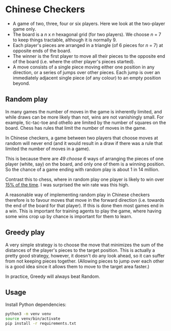 # Chinese Checkers

* A game of two, three, four or six players. Here we look at the two-player game only.
* The board is a _n_ x _n_ hexagonal grid (for two players). We choose _n_ = 7 to keep things tractable, although it is normally 9.
* Each player's pieces are arranged in a triangle (of 6 pieces for _n_ = 7) at opposite ends of the board.
* The winner is the first player to move all their pieces to the opposite end of the board (i.e. where the other player's pieces started).
* A move consists of a single piece moving either one position in any direction, or a series of jumps over other pieces.
Each jump is over an immediately adjacent single piece (of any colour) to an empty position beyond.

## Random play

In many games the number of moves in the game is inherently limited, and while draws
can be more likely than not, wins are not vanishingly small. For example,
tic-tac-toe and othello are limited by the number of squares on the board. Chess has
rules that limit the number of moves in the game.

In Chinese checkers, a game between two players that choose moves at random will
never end (and it would result in a draw if there was a rule that limited the number of
moves in a game).

This is because there are _49 choose 6_ ways of arranging the pieces of one player
(white, say) on the board, and only one of them is a winning position. So the chance
of a game ending with random play is about 1 in 14 million.

Contrast this to chess, where in random play one player is likely to win over
[15% of the time](http://wismuth.com/chess/random-games.html). I was surprised the win
rate was this high.

A reasonable way of implementing random play in Chinese checkers therefore is to
favour moves that move in the forward direction (i.e. towards the end of the board
for that player). If this is done then most games end in a win. This is important
for training agents to play the game, where having some wins crop up by chance is
important for them to learn.

## Greedy play

A very simple strategy is to choose the move that minimizes the sum of
the distances of the player's pieces to the target position. This
is actually a pretty good strategy, however, it doesn't do any look ahead, so it can suffer
from not keeping pieces together. (Allowing pieces to jump over each other is a good idea
since it allows them to move to the target area faster.)

In practice, Greedy will always beat Random.

## Usage

Install Python dependencies:

```bash
python3 -m venv venv
source venv/bin/activate
pip install -r requirements.txt
```